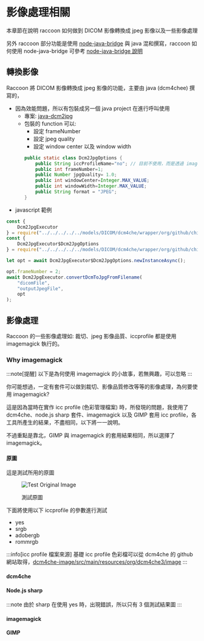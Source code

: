 <script>
    import CardList from "$components/card-list.svelte";

    let dcm4cheJpegs = [
        {
            title: "yes",
            src: "/image-processing/dcm4che.jpg"
        },
        {
            title: "srgb",
            src: "/image-processing/dcm4che-srgb.jpg"
        },
        {
            title: "adobergb",
            src: "/image-processing/dcm4che-adobergb.jpg"
        },
        {
            title: "rommrgb",
            src: "/image-processing/dcm4che-rommrgb.jpg"
        }
    ];

    let sharpJpegs = [
        {
            title: "yes",
            src: "/QQ.avif"
        },
        {
            title: "srgb",
            src: "/image-processing/sharp-srgb.jpg"
        },
        {
            title: "adobergb",
            src: "/image-processing/sharp-adobergb.jpg"
        },
        {
            title: "rommrgb",
            src: "/image-processing/sharp-rommrgb.jpg"
        }
    ];

    let raccoonJpegs = [
        {
            title: "yes",
            src: "/image-processing/raccoon-dicom-yes.jpeg"
        },
        {
            title: "srgb",
            src: "/image-processing/raccoon-dicom-srgb.jpg"
        },
        {
            title: "adobergb",
            src: "/image-processing/raccoon-dicom-adobergb.jpeg"
        },
        {
            title: "rommrgb",
            src: "/image-processing/raccoon-dicom-rommrgb.jpg"
        }
    ];

    let gimpJpegs = [
        {
            title: "yes",
            src: "/image-processing/GIMP-yes.jpg"
        },
        {
            title: "srgb",
            src: "/image-processing/GIMP-srgb.jpg"
        },
        {
            title: "adobergb",
            src: "/image-processing/GIMP-adobergb.jpg"
        },
        {
            title: "rommrgb",
            src: "/image-processing/GIMP-rommrgb.jpg"
        }
    ];
</script>

# 影像處理相關

本章節在說明 raccoon 如何做到 DICOM 影像轉換成 jpeg 影像以及一些影像處理

另外 raccoon 部分功能是使用 [node-java-bridge](https://github.com/MarkusJx/node-java-bridge) 與 java 混和撰寫，raccoon 如何使用 node-java-bridge 可參考 [node-java-bridge 說明](/guide/developer/node-java-bridge)

## 轉換影像

Raccoon 將 DICOM 影像轉換成 jpeg 影像的功能，主要由 java (dcm4chee) 撰寫的，

-   因為效能問題，所以有包裝成另一個 java project 在進行呼叫使用
    -   專案: [java-dcm2jpg](https://github.com/Chinlinlee/java-dcm2jpg)
    -   包裝的 function 可以:
        -   設定 frameNumber
        -   設定 jpeg quality
        -   設定 window center 以及 window width
        ```java
        public static class Dcm2JpgOptions {
            public String iccProfileName="no"; // 目前不使用，而是透過 imagemagick 修改
            public int frameNumber=1;
            public Number jpgQuality= 1.0;
            public int windowCenter=Integer.MAX_VALUE;
            public int windowWidth=Integer.MAX_VALUE;
            public String format = "JPEG";
        }
        ```
-   javascript 範例

```js
const {
    Dcm2JpgExecutor
} = require("../../../../../models/DICOM/dcm4che/wrapper/org/github/chinlinlee/dcm2jpg/Dcm2JpgExecutor");
const {
    Dcm2JpgExecutor$Dcm2JpgOptions
} = require("../../../../../models/DICOM/dcm4che/wrapper/org/github/chinlinlee/dcm2jpg/Dcm2JpgExecutor$Dcm2JpgOptions");

let opt = await Dcm2JpgExecutor$Dcm2JpgOptions.newInstanceAsync();

opt.frameNumber = 2;
await Dcm2JpgExecutor.convertDcmToJpgFromFilename(
    "dicomFile",
    "outputJpegFile",
    opt
);
```

## 影像處理

Raccoon 的一些影像處理如: 裁切、jpeg 影像品質、iccprofile 都是使用 imagemagick 執行的。

### Why imagemagick

:::note[提醒]
以下是為何使用 imagemagick 的小故事，若無興趣，可以忽略
:::

你可能想過，一定有套件可以做到裁切、影像品質修改等等的影像處理，為何要使用 imagemagick?

這是因為當時在實作 icc profile (色彩管理檔案) 時，所發現的問題，我使用了 dcm4che、node.js sharp 套件、imagemagick 以及 GIMP 套用 icc profile，各工具所產生的結果，不盡相同，以下將一一說明。

不過重點是靠北，GIMP 與 imagemagick 的套用結果相同，所以選擇了 imagemagick。

#### 原圖

這是測試所用的原圖
<div class="my-2 rounded dark:shadow-gray-900 duration-300 hover:-translate-y-1 bg-transparent">
    <figure>
        <img src="/image-processing/original.jpg" alt="Test Original Image" class="rounded-t h-72 w-full object-cover">
        <figcaption>
            <p
                class="text-center text-sm m-1 font-bold leading-relaxed text-gray-800 dark:text-gray-300">
                <!-- Post Title -->
                測試原圖
            </p>
        </figcaption>
    </figure>
</div>

下面將使用以下 iccprofile 的參數進行測試

- yes
- srgb
- adobergb
- rommrgb


:::info[icc profile 檔案來源]
基礎 icc profile 色彩檔可以從 dcm4che 的 github 網站取得，[dcm4che-image/src/main/resources/org/dcm4che3/image](https://github.com/dcm4che/dcm4che/tree/master/dcm4che-image/src/main/resources/org/dcm4che3/image)
:::

#### dcm4che

<CardList items={dcm4cheJpegs} />

#### Node.js sharp
:::note
由於 sharp 在使用 yes 時，出現錯誤，所以只有 3 個測試結果圖
:::

<CardList items={sharpJpegs} />

#### imagemagick

<CardList items={raccoonJpegs} />

#### GIMP

<CardList items={gimpJpegs} />